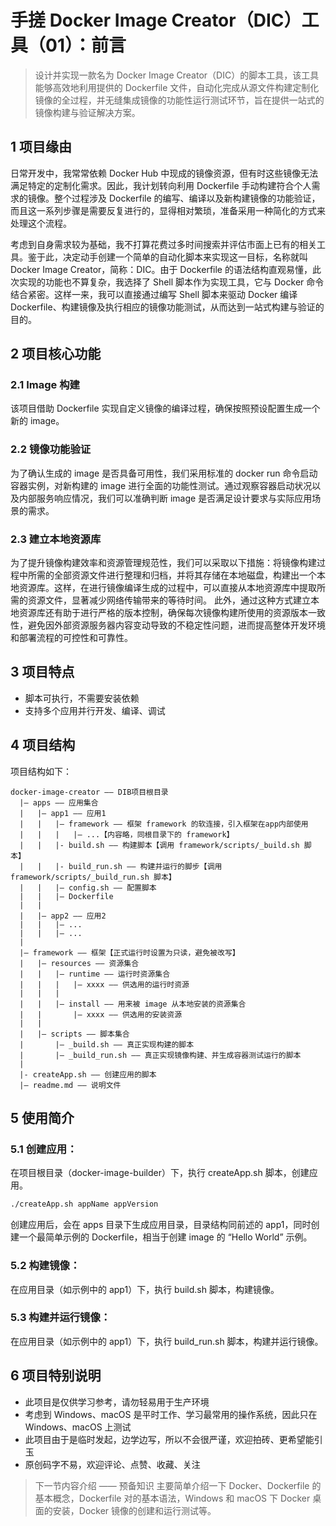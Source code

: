 # 手搓 Docker Image Creator（DIC）工具（01）：前言
>设计并实现一款名为 Docker Image Creator（DIC）的脚本工具，该工具能够高效地利用提供的 Dockerfile 文件，自动化完成从源文件构建定制化镜像的全过程，并无缝集成镜像的功能性运行测试环节，旨在提供一站式的镜像构建与验证解决方案。
## 1 项目缘由
日常开发中，我常常依赖 Docker Hub 中现成的镜像资源，但有时这些镜像无法满足特定的定制化需求。因此，我计划转向利用 Dockerfile 手动构建符合个人需求的镜像。整个过程涉及 Dockerfile 的编写、编译以及新构建镜像的功能验证，而且这一系列步骤是需要反复进行的，显得相对繁琐，准备采用一种简化的方式来处理这个流程。

考虑到自身需求较为基础，我不打算花费过多时间搜索并评估市面上已有的相关工具。鉴于此，决定动手创建一个简单的自动化脚本来实现这一目标，名称就叫 Docker Image Creator，简称：DIC。由于 Dockerfile 的语法结构直观易懂，此次实现的功能也不算复杂，我选择了 Shell 脚本作为实现工具，它与 Docker 命令结合紧密。这样一来，我可以直接通过编写 Shell 脚本来驱动 Docker 编译 Dockerfile、构建镜像及执行相应的镜像功能测试，从而达到一站式构建与验证的目的。

## 2 项目核心功能
### 2.1 Image 构建
该项目借助 Dockerfile 实现自定义镜像的编译过程，确保按照预设配置生成一个新的 image。

### 2.2 镜像功能验证
为了确认生成的 image 是否具备可用性，我们采用标准的 docker run 命令启动容器实例，对新构建的 image 进行全面的功能性测试。通过观察容器启动状况以及内部服务响应情况，我们可以准确判断 image 是否满足设计要求与实际应用场景的需求。

### 2.3 建立本地资源库
为了提升镜像构建效率和资源管理规范性，我们可以采取以下措施：将镜像构建过程中所需的全部资源文件进行整理和归档，并将其存储在本地磁盘，构建出一个本地资源库。这样，在进行镜像编译生成的过程中，可以直接从本地资源库中提取所需的资源文件，显著减少网络传输带来的等待时间。
此外，通过这种方式建立本地资源库还有助于进行严格的版本控制，确保每次镜像构建所使用的资源版本一致性，避免因外部资源服务器内容变动导致的不稳定性问题，进而提高整体开发环境和部署流程的可控性和可靠性。

## 3 项目特点
- 脚本可执行，不需要安装依赖
- 支持多个应用并行开发、编译、调试

## 4 项目结构
项目结构如下：
```
docker-image-creator —— DIB项目根目录
  |— apps —— 应用集合
  |   |— app1 —— 应用1
  |   |   |— framework —— 框架 framework 的软连接，引入框架在app内部使用
  |   |   |   |— ...【内容略，同根目录下的 framework】
  |   |   |- build.sh —— 构建脚本【调用 framework/scripts/_build.sh 脚本】
  |   |   |- build_run.sh —— 构建并运行的脚步【调用 framework/scripts/_build_run.sh 脚本】
  |   |   |— config.sh —— 配置脚本
  |   |   |— Dockerfile
  |   |
  |   |— app2 —— 应用2
  |   |   |— ...
  |   |   |— ...
  |
  |— framework —— 框架【正式运行时设置为只读，避免被改写】
  |   |— resources —— 资源集合
  |   |   |— runtime —— 运行时资源集合
  |   |   |   |— xxxx —— 供选用的运行时资源
  |   |   |
  |   |   |— install —— 用来被 image 从本地安装的资源集合
  |   |       |— xxxx —— 供选用的安装资源
  |   |
  |   |— scripts —— 脚本集合
  |       |— _build.sh —— 真正实现构建的脚本
  |       |— _build_run.sh —— 真正实现镜像构建、并生成容器测试运行的脚本
  |
  |- createApp.sh —— 创建应用的脚本
  |— readme.md —— 说明文件
```
## 5 使用简介
### 5.1 创建应用：
在项目根目录（docker-image-builder）下，执行 createApp.sh 脚本，创建应用。
```bash
./createApp.sh appName appVersion
``` 
创建应用后，会在 apps 目录下生成应用目录，目录结构同前述的 app1，同时创建一个最简单示例的 Dockerfile，相当于创建 image 的 “Hello World” 示例。

### 5.2 构建镜像：
在应用目录（如示例中的 app1）下，执行 build.sh 脚本，构建镜像。

### 5.3 构建并运行镜像：
在应用目录（如示例中的 app1）下，执行 build_run.sh 脚本，构建并运行镜像。

## 6 项目特别说明
- 此项目是仅供学习参考，请勿轻易用于生产环境
- 考虑到 Windows、macOS 是平时工作、学习最常用的操作系统，因此只在 Windows、macOS 上测试
- 此项目由于是临时发起，边学边写，所以不会很严谨，欢迎拍砖、更希望能引玉
- 原创码字不易，欢迎评论、点赞、收藏、关注

>下一节内容介绍 —— 预备知识
>主要简单介绍一下 Docker、Dockerfile 的基本概念，Dockerfile 对的基本语法，Windows 和 macOS 下 Docker 桌面的安装，Docker 镜像的创建和运行测试等。